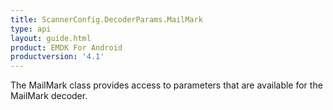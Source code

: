 ```yaml
---
title: ScannerConfig.DecoderParams.MailMark
type: api
layout: guide.html
product: EMDK For Android
productversion: '4.1'
---
```



The MailMark class provides access to parameters that are available for
 the MailMark decoder.









